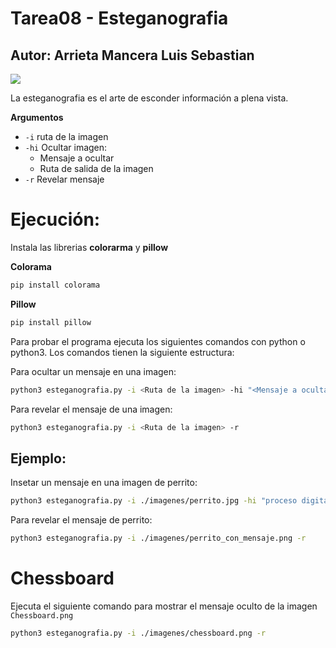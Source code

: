 # Tarea08 - Esteganografia

## Autor: Arrieta Mancera Luis Sebastian

<img src="https://i.giphy.com/media/v1.Y2lkPTc5MGI3NjExM3phb2lpNHIxcGFzanFpaTUxc3NmYWNhYW1obDlveG9vN3k5aGJiaiZlcD12MV9pbnRlcm5hbF9naWZfYnlfaWQmY3Q9Zw/wbD3QXowS1ujm/giphy.gif"/>

La esteganografia es el arte de esconder información a plena vista.

**Argumentos**

+ `-i` ruta de la imagen
+ `-hi` Ocultar imagen:
  + Mensaje a ocultar
  + Ruta de salida de la imagen
+ `-r` Revelar mensaje

# Ejecución:

Instala las librerias **colorarma** y **pillow**

**Colorama**

```bash
pip install colorama
```

**Pillow**

```bash
pip install pillow
```

Para probar el programa ejecuta los siguientes comandos con python o python3. Los comandos tienen la siguiente estructura:

Para ocultar un mensaje en una imagen:

```bash
python3 esteganografia.py -i <Ruta de la imagen> -hi "<Mensaje a ocultar>" <Ruta de salida de la imagen>.png
```

Para revelar el mensaje de una imagen:

```bash
python3 esteganografia.py -i <Ruta de la imagen> -r
```

## Ejemplo:

Insetar un mensaje en una imagen de perrito:

```bash
python3 esteganografia.py -i ./imagenes/perrito.jpg -hi "proceso digital de imagenes es la mejor optativa" ./imagenes/perrito_con_mensaje.png
```

Para revelar el mensaje de perrito:

```bash
python3 esteganografia.py -i ./imagenes/perrito_con_mensaje.png -r
```

# Chessboard

Ejecuta el siguiente comando para mostrar el mensaje oculto de la imagen `Chessboard.png`

```bash
python3 esteganografia.py -i ./imagenes/chessboard.png -r
```